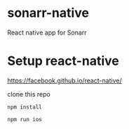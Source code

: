# sonarr-native
React native app for Sonarr


# Setup react-native
https://facebook.github.io/react-native/

clone this repo

`npm install` 

`npm run ios`
